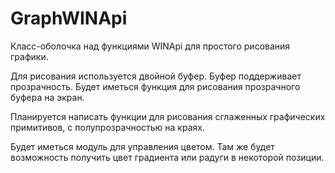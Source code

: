 # GraphWINApi
Класс-оболочка над функциями WINApi для простого рисования графики.

Для рисования используется двойной буфер. Буфер поддерживает прозрачность. Будет иметься функция для рисования прозрачного буфера на экран.

Планируется написать функции для рисования сглаженных графических примитивов, с полупрозрачностью на краях.

Будет иметься модуль для управления цветом. Там же будет возможность получить цвет градиента или радуги в некоторой позиции.